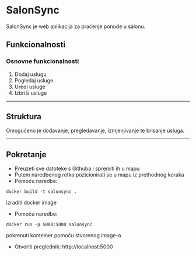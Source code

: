 # SalonSync 
SalonSync je web aplikacija za praćenje ponude u salonu.
## Funkcionalnosti
### Osnovne funkcionalnosti
1. Dodaj uslugu
2. Pogledaj usluge
3. Uredi usluge
4. Izbriši usluge


----
## Struktura
Omogućeno je dodavanje, pregledavanje, izmjenjivanje te brisanje usluga. 

----
## Pokretanje
- Preuzeti sve datoteke s Githuba i spremiti ih u mapu
- Putem naredbenog retka pozicionirati se u mapu iz prethodnog koraka
- Pomoću naredbe:
```
docker build -t salonsync .
``` 
izraditi docker image
- Pomoću naredbe: 
```
docker run -p 5000:5000 salonsync 
```
pokrenuti konteiner pomoću stvorenog image-a
- Otvoriti preglednik: http://localhost:5000
